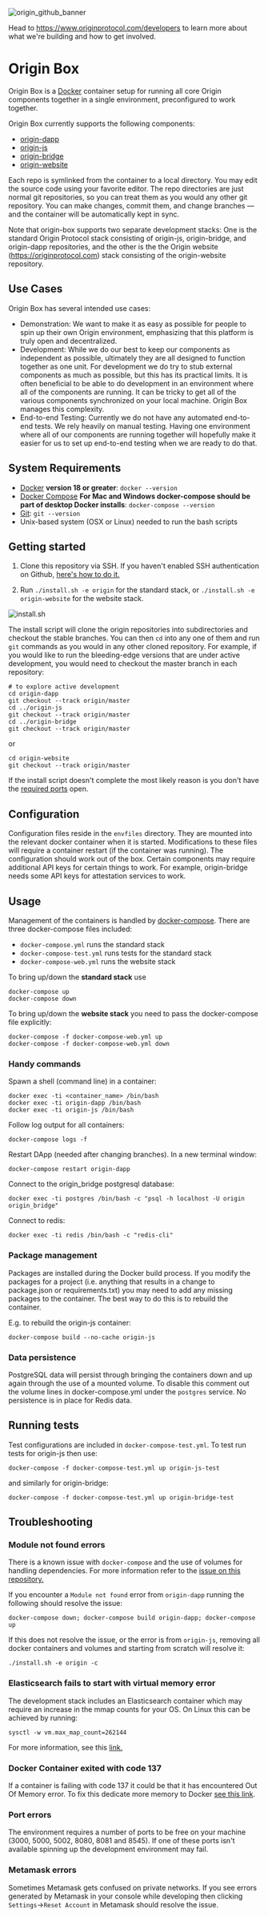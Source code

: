 ![origin_github_banner](https://user-images.githubusercontent.com/673455/37314301-f8db9a90-2618-11e8-8fee-b44f38febf38.png)

Head to https://www.originprotocol.com/developers to learn more about what we're building and how to get involved.

# Origin Box

Origin Box is a [Docker](https://www.docker.com/) container setup for running all core Origin components together in a single environment, preconfigured to work together.

Origin Box currently supports the following components:
- [origin-dapp](https://github.com/OriginProtocol/origin-dapp)
- [origin-js](https://github.com/OriginProtocol/origin-js)
- [origin-bridge](https://github.com/originprotocol/origin-bridge)
- [origin-website](https://github.com/originprotocol/origin-website)

Each repo is symlinked from the container to a local directory. You may edit the source code using your favorite editor. The repo directories are just normal git repositories, so you can treat them as you would any other git repository. You can make changes, commit them, and change branches — and the container will be automatically kept in sync.

Note that origin-box supports two separate development stacks: One is the standard Origin Protocol stack consisting of origin-js, origin-bridge, and origin-dapp repositories, and the other is the the Origin website (https://originprotocol.com) stack consisting of the origin-website repository.

## Use Cases

Origin Box has several intended use cases:
- Demonstration: We want to make it as easy as possible for people to spin up their own Origin environment, emphasizing that this platform is truly open and decentralized.
- Development: While we do our best to keep our components as independent as possible, ultimately they are all designed to function together as one unit. For development we do try to stub external components as much as possible, but this has its practical limits. It is often beneficial to be able to do development in an environment where all of the components are running. It can be tricky to get all of the various components synchronized on your local machine. Origin Box manages this complexity.
- End-to-end Testing: Currently we do not have any automated end-to-end tests. We rely heavily on manual testing. Having one environment where all of our components are running together will hopefully make it easier for us to set up end-to-end testing when we are ready to do that.

## System Requirements

- [Docker](https://docs.docker.com/install/overview/) **version 18 or greater**:
`docker --version`
- [Docker Compose](https://docs.docker.com/compose/) **For Mac and Windows docker-compose should be part of desktop Docker installs**:
`docker-compose --version`
- [Git](https://git-scm.com/book/en/v2/Getting-Started-Installing-Git):
`git --version`
- Unix-based system (OSX or Linux) needed to run the bash scripts

## Getting started

1. Clone this repository via SSH. If you haven't enabled SSH authentication on Github, [here's how to do it.](https://help.github.com/articles/about-ssh/)

2. Run `./install.sh -e origin` for the standard stack, or `./install.sh -e origin-website` for the website stack.

![install.sh](https://raw.githubusercontent.com/OriginProtocol/origin-box/master/screenshot.png)

The install script will clone the origin repositories into subdirectories and checkout the stable branches. You can then `cd` into any one of them and run `git` commands as you would in any other cloned repository. For example, if you would like to run the bleeding-edge versions that are under active development, you would need to checkout the master branch in each repository:

```
# to explore active development
cd origin-dapp
git checkout --track origin/master
cd ../origin-js
git checkout --track origin/master
cd ../origin-bridge
git checkout --track origin/master
```
or
```
cd origin-website
git checkout --track origin/master
```

If the install script doesn't complete the most likely reason is you don't have the [required ports](#port-errors) open.

## Configuration

Configuration files reside in the `envfiles` directory. They are mounted into the relevant docker container when it is started. Modifications to these files will require a container restart (if the container was running). The configuration should work out of the box. Certain components may require additional API keys for certain things to work. For example, origin-bridge needs some API keys for attestation services to work.

## Usage

Management of the containers is handled by [docker-compose](https://docs.docker.com/compose/). There are three docker-compose files included:

- `docker-compose.yml` runs the standard stack
- `docker-compose-test.yml` runs tests for the standard stack
- `docker-compose-web.yml` runs the website stack

To bring up/down the **standard stack** use 

```
docker-compose up
docker-compose down
```

To bring up/down the **website stack** you need to pass the docker-compose file explicitly: 

```
docker-compose -f docker-compose-web.yml up 
docker-compose -f docker-compose-web.yml down
```

### Handy commands

Spawn a shell (command line) in a container:

	docker exec -ti <container_name> /bin/bash
	docker exec -ti origin-dapp /bin/bash
	docker exec -ti origin-js /bin/bash

Follow log output for all containers: 

	docker-compose logs -f

Restart DApp (needed after changing branches). In a new terminal window:

	docker-compose restart origin-dapp

Connect to the origin_bridge postgresql database:

	docker exec -ti postgres /bin/bash -c "psql -h localhost -U origin origin_bridge"

Connect to redis:

	docker exec -ti redis /bin/bash -c "redis-cli"

### Package management

Packages are installed during the Docker build process. If you modify the packages for a project (i.e. anything that results in a change to package.json or requirements.txt) you may need to add any missing packages to the container. The best way to do this is to rebuild the container.

E.g. to rebuild the origin-js container:

	docker-compose build --no-cache origin-js

### Data persistence

PostgreSQL data will persist through bringing the containers down and up again through the use of a mounted volume. To disable this comment out the volume lines in docker-compose.yml under the `postgres` service. No persistence is in place for Redis data.

## Running tests

Test configurations are included in `docker-compose-test.yml`. To test run tests for origin-js then use:

	docker-compose -f docker-compose-test.yml up origin-js-test

and similarly for origin-bridge:

	docker-compose -f docker-compose-test.yml up origin-bridge-test

## Troubleshooting

### Module not found errors

There is a known issue with `docker-compose` and the use of volumes for handling dependencies. For more information refer to the [issue on this repository.](https://github.com/OriginProtocol/origin-box/issues/34)

If you encounter a `Module not found` error from `origin-dapp` running the following should resolve the issue:

	docker-compose down; docker-compose build origin-dapp; docker-compose up

If this does not resolve the issue, or the error is from `origin-js`, removing all docker containers and volumes and starting from scratch will resolve it:

	./install.sh -e origin -c

### Elasticsearch fails to start with virtual memory error

The development stack includes an Elasticsearch container which may require an increase in the mmap counts for your OS. On Linux this can be achieved by running:

	sysctl -w vm.max_map_count=262144

For more information, see this [link.](https://www.elastic.co/guide/en/elasticsearch/reference/current/vm-max-map-count.html)

### Docker Container exited with code 137

If a container is failing with code 137 it could be that it has encountered Out Of Memory error. To fix this dedicate more memory to Docker [see this link](https://www.petefreitag.com/item/848.cfm).

### Port errors

The environment requires a number of ports to be free on your machine (3000, 5000, 5002, 8080, 8081 and 8545). If one of these ports isn't available spinning up the development environment may fail.

### Metamask errors

Sometimes Metamask gets confused on private networks. If you see errors generated by Metamask in your console while developing then clicking `Settings`→`Reset Account` in Metamask should resolve the issue.
